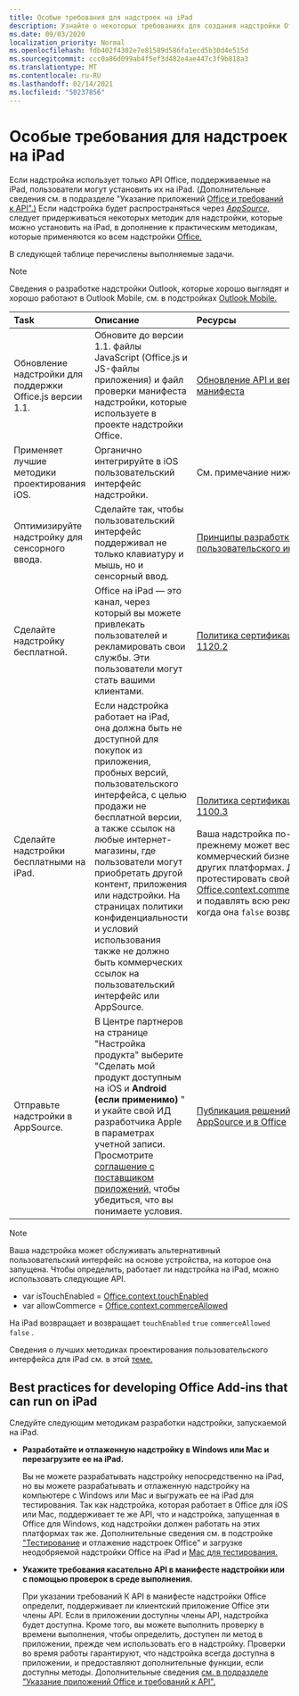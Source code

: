 ```yaml
---
title: Особые требования для надстроек на iPad
description: Узнайте о некоторых требованиях для создания надстройки Office, которая работает на iPad.
ms.date: 09/03/2020
localization_priority: Normal
ms.openlocfilehash: fdb402f4302e7e81589d586fa1ecd5b30d4e515d
ms.sourcegitcommit: ccc0a86d099ab4f5ef3d482e4ae447c3f9b818a3
ms.translationtype: MT
ms.contentlocale: ru-RU
ms.lasthandoff: 02/14/2021
ms.locfileid: "50237856"
---
```

# <a name="special-requirements-for-add-ins-on-the-ipad"></a>Особые требования для надстроек на iPad

Если надстройка использует только API Office, поддерживаемые на iPad, пользователи могут установить их на iPad. (Дополнительные сведения см. в подразделе "Указание приложений [Office и требований к API".)](specify-office-hosts-and-api-requirements.md) Если надстройка будет распространяться через *[AppSource,](https://appsource.microsoft.com)* следует придерживаться некоторых методик для надстройки, которые можно установить на iPad, в дополнение к практическим методикам, которые применяются ко всем надстройки [Office.](../concepts/add-in-development-best-practices.md)

В следующей таблице перечислены выполняемые задачи.

> [!NOTE]
> Сведения о разработке надстройки Outlook, которые хорошо выглядят и хорошо работают в Outlook Mobile, см. в подстройках [Outlook Mobile.](../outlook/outlook-mobile-addins.md)

|Task|Описание|Ресурсы|
|:-----|:-----|:-----|
|Обновление надстройки для поддержки Office.js версии 1.1.|Обновите до версии 1.1. файлы JavaScript (Office.js и JS-файлы приложения) и файл проверки манифеста надстройки, которые используете в проекте надстройки Office.|[Обновление API и версии манифеста](update-your-javascript-api-for-office-and-manifest-schema-version.md)|
|Применяет лучшие методики проектирования iOS.|Органично интегрируйте в iOS пользовательский интерфейс надстройки.| См. примечание ниже. |
|Оптимизируйте надстройку для сенсорного ввода.|Сделайте так, чтобы пользовательский интерфейс поддерживал не только клавиатуру и мышь, но и сенсорный ввод.|[Принципы разработки пользовательского интерфейса](../concepts/add-in-development-best-practices.md#apply-ux-design-principles)|
|Сделайте надстройку бесплатной.|Office на iPad — это канал, через который вы можете привлекать пользователей и рекламировать свои службы. Эти пользователи могут стать вашими клиентами.|[Политика сертификации 1120.2](/legal/marketplace/certification-policies#11202-acquisition-pricing-and-terms)|
|Сделайте надстройки бесплатными на iPad.|Если надстройка работает на iPad, она должна быть не доступной для покупок из приложения, пробных версий, пользовательского интерфейса, с целью продажи не бесплатной версии, а также ссылок на любые интернет-магазины, где пользователи могут приобретать другой контент, приложения или надстройки. На страницах политики конфиденциальности и условий использования также не должно быть коммерческих ссылок на пользовательский интерфейс или AppSource.|[Политика сертификации 1100.3](/legal/marketplace/certification-policies#11003-selling-additional-features)<br><br>Ваша надстройка по-прежнему может вести коммерческий бизнес на других платформах. Для этого протестировать свойство [Office.context.commerceAllowed](/javascript/api/office/office.context#commerceallowed) и подавлять всю рекламу, когда она `false` возвращается.|
|Отправьте надстройки в AppSource.|В Центре партнеров  на странице "Настройка продукта" выберите "Сделать мой продукт доступным на iOS и **Android (если применимо)** " и укайте свой ИД разработчика Apple в параметрах учетной записи. Просмотрите [соглашение с поставщиком приложений,](https://go.microsoft.com/fwlink/?linkid=715691) чтобы убедиться, что вы понимаете условия.|[Публикация решений в AppSource и в Office](/office/dev/store/submit-to-appsource-via-partner-center)|

> [!NOTE]
> Ваша надстройка может обслуживать альтернативный пользовательский интерфейс на основе устройства, на которое она запущена. Чтобы определить, работает ли надстройка на iPad, можно использовать следующие API.
>
> - var isTouchEnabled = [Office.context.touchEnabled](/javascript/api/office/office.context#touchenabled)
> - var allowCommerce = [Office.context.commerceAllowed](/javascript/api/office/office.context#commerceallowed)
>
> На iPad возвращает и возвращает `touchEnabled` `true` `commerceAllowed` `false` .
>
> Сведения о лучших методиках проектирования пользовательского интерфейса для iPad см. в этой [теме.](https://developer.apple.com/library/ios/documentation/UserExperience/Conceptual/MobileHIG/)

## <a name="best-practices-for-developing-office-add-ins-that-can-run-on-ipad"></a>Best practices for developing Office Add-ins that can run on iPad

Следуйте следующим методикам разработки надстройки, запускаемой на iPad.

-  **Разработайте и отлаженную надстройку в Windows или Mac и перезагрузите ее на iPad.**

    Вы не можете разрабатывать надстройку непосредственно на iPad, но вы можете разрабатывать и отлаженную надстройку на компьютере с Windows или Mac и выгружать ее на iPad для тестирования. Так как надстройка, которая работает в Office для iOS или Mac, поддерживает те же API, что и надстройка, запущенная в Office для Windows, код надстройки должен работать на этих платформах так же. Дополнительные сведения см. в подстройке ["Тестирование](../testing/test-debug-office-add-ins.md) и отлажение надстроек Office" и загрузке неодобряемой надстройки Office на iPad и [Mac для тестирования.](../testing/sideload-an-office-add-in-on-ipad-and-mac.md)

-  **Укажите требования касательно API в манифесте надстройки или с помощью проверок в среде выполнения.**

    При указании требований К API в манифесте надстройки Office определит, поддерживает ли клиентский приложение Office эти члены API. Если в приложении доступны члены API, надстройка будет доступна. Кроме того, вы можете выполнить проверку в времени выполнения, чтобы определить, доступен ли метод в приложении, прежде чем использовать его в надстройку. Проверки во время работы гарантируют, что надстройка всегда доступна в приложении, и предоставляют дополнительные функции, если доступны методы. Дополнительные сведения [см. в подразделе "Указание приложений Office и требований к API".](specify-office-hosts-and-api-requirements.md)
